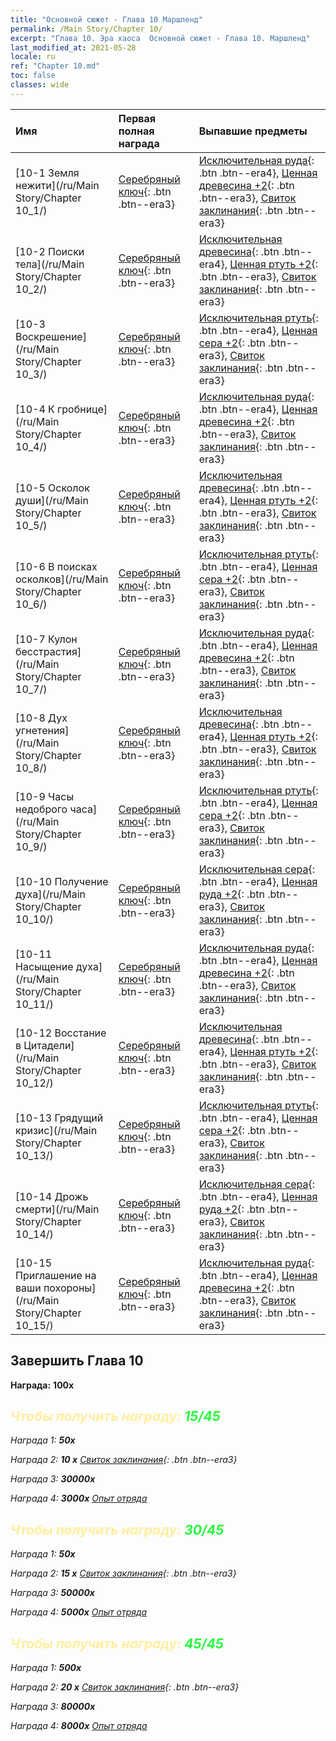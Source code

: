 ```yaml
---
title: "Основной сюжет - Глава 10 Маршленд"
permalink: /Main Story/Chapter 10/
excerpt: "Глава 10. Эра хаоса  Основной сюжет - Глава 10. Маршленд"
last_modified_at: 2021-05-28
locale: ru
ref: "Chapter 10.md"
toc: false
classes: wide
---
```


  | Имя |  Первая полная награда | Выпавшие предметы |
  |:------------|:------------|:------------| 
  | [10-1 Земля нежити](/ru/Main Story/Chapter 10_1/) | [Серебряный ключ](/ItemsRU/con_693/){: .btn .btn--era3} | [Исключительная руда](/ItemsRU/mat_33/){: .btn .btn--era4}, [Ценная древесина +2](/ItemsRU/mat_27/){: .btn .btn--era3}, [Свиток заклинания](/ItemsRU/con_694/){: .btn .btn--era3} |
  | [10-2 Поиски тела](/ru/Main Story/Chapter 10_2/) | [Серебряный ключ](/ItemsRU/con_693/){: .btn .btn--era3} | [Исключительная древесина](/ItemsRU/mat_34/){: .btn .btn--era4}, [Ценная ртуть +2](/ItemsRU/mat_28/){: .btn .btn--era3}, [Свиток заклинания](/ItemsRU/con_694/){: .btn .btn--era3} |
  | [10-3 Воскрешение](/ru/Main Story/Chapter 10_3/) | [Серебряный ключ](/ItemsRU/con_693/){: .btn .btn--era3} | [Исключительная ртуть](/ItemsRU/mat_35/){: .btn .btn--era4}, [Ценная сера +2](/ItemsRU/mat_29/){: .btn .btn--era3}, [Свиток заклинания](/ItemsRU/con_694/){: .btn .btn--era3} |
  | [10-4 К гробнице](/ru/Main Story/Chapter 10_4/) | [Серебряный ключ](/ItemsRU/con_693/){: .btn .btn--era3} | [Исключительная руда](/ItemsRU/mat_33/){: .btn .btn--era4}, [Ценная древесина +2](/ItemsRU/mat_27/){: .btn .btn--era3}, [Свиток заклинания](/ItemsRU/con_694/){: .btn .btn--era3} |
  | [10-5 Осколок души](/ru/Main Story/Chapter 10_5/) | [Серебряный ключ](/ItemsRU/con_693/){: .btn .btn--era3} | [Исключительная древесина](/ItemsRU/mat_34/){: .btn .btn--era4}, [Ценная ртуть +2](/ItemsRU/mat_28/){: .btn .btn--era3}, [Свиток заклинания](/ItemsRU/con_694/){: .btn .btn--era3} |
  | [10-6 В поисках осколков](/ru/Main Story/Chapter 10_6/) | [Серебряный ключ](/ItemsRU/con_693/){: .btn .btn--era3} | [Исключительная ртуть](/ItemsRU/mat_35/){: .btn .btn--era4}, [Ценная сера +2](/ItemsRU/mat_29/){: .btn .btn--era3}, [Свиток заклинания](/ItemsRU/con_694/){: .btn .btn--era3} |
  | [10-7 Кулон бесстрастия](/ru/Main Story/Chapter 10_7/) | [Серебряный ключ](/ItemsRU/con_693/){: .btn .btn--era3} | [Исключительная руда](/ItemsRU/mat_33/){: .btn .btn--era4}, [Ценная древесина +2](/ItemsRU/mat_27/){: .btn .btn--era3}, [Свиток заклинания](/ItemsRU/con_694/){: .btn .btn--era3} |
  | [10-8 Дух угнетения](/ru/Main Story/Chapter 10_8/) | [Серебряный ключ](/ItemsRU/con_693/){: .btn .btn--era3} | [Исключительная древесина](/ItemsRU/mat_34/){: .btn .btn--era4}, [Ценная ртуть +2](/ItemsRU/mat_28/){: .btn .btn--era3}, [Свиток заклинания](/ItemsRU/con_694/){: .btn .btn--era3} |
  | [10-9 Часы недоброго часа](/ru/Main Story/Chapter 10_9/) | [Серебряный ключ](/ItemsRU/con_693/){: .btn .btn--era3} | [Исключительная ртуть](/ItemsRU/mat_35/){: .btn .btn--era4}, [Ценная сера +2](/ItemsRU/mat_29/){: .btn .btn--era3}, [Свиток заклинания](/ItemsRU/con_694/){: .btn .btn--era3} |
  | [10-10 Получение духа](/ru/Main Story/Chapter 10_10/) | [Серебряный ключ](/ItemsRU/con_693/){: .btn .btn--era3} | [Исключительная сера](/ItemsRU/mat_36/){: .btn .btn--era4}, [Ценная руда +2](/ItemsRU/mat_26/){: .btn .btn--era3}, [Свиток заклинания](/ItemsRU/con_694/){: .btn .btn--era3} |
  | [10-11 Насыщение духа](/ru/Main Story/Chapter 10_11/) | [Серебряный ключ](/ItemsRU/con_693/){: .btn .btn--era3} | [Исключительная руда](/ItemsRU/mat_33/){: .btn .btn--era4}, [Ценная древесина +2](/ItemsRU/mat_27/){: .btn .btn--era3}, [Свиток заклинания](/ItemsRU/con_694/){: .btn .btn--era3} |
  | [10-12 Восстание в Цитадели](/ru/Main Story/Chapter 10_12/) | [Серебряный ключ](/ItemsRU/con_693/){: .btn .btn--era3} | [Исключительная древесина](/ItemsRU/mat_34/){: .btn .btn--era4}, [Ценная ртуть +2](/ItemsRU/mat_28/){: .btn .btn--era3}, [Свиток заклинания](/ItemsRU/con_694/){: .btn .btn--era3} |
  | [10-13 Грядущий кризис](/ru/Main Story/Chapter 10_13/) | [Серебряный ключ](/ItemsRU/con_693/){: .btn .btn--era3} | [Исключительная ртуть](/ItemsRU/mat_35/){: .btn .btn--era4}, [Ценная сера +2](/ItemsRU/mat_29/){: .btn .btn--era3}, [Свиток заклинания](/ItemsRU/con_694/){: .btn .btn--era3} |
  | [10-14 Дрожь смерти](/ru/Main Story/Chapter 10_14/) | [Серебряный ключ](/ItemsRU/con_693/){: .btn .btn--era3} | [Исключительная сера](/ItemsRU/mat_36/){: .btn .btn--era4}, [Ценная руда +2](/ItemsRU/mat_26/){: .btn .btn--era3}, [Свиток заклинания](/ItemsRU/con_694/){: .btn .btn--era3} |
  | [10-15 Приглашение на ваши похороны](/ru/Main Story/Chapter 10_15/) | [Серебряный ключ](/ItemsRU/con_693/){: .btn .btn--era3} | [Исключительная руда](/ItemsRU/mat_33/){: .btn .btn--era4}, [Ценная древесина +2](/ItemsRU/mat_27/){: .btn .btn--era3}, [Свиток заклинания](/ItemsRU/con_694/){: .btn .btn--era3} |


## Завершить Глава 10

 **Награда:**  **100x** <i class="fas fa-gem"/>



## <span style="color: #ffeea0">Чтобы получить награду: </span><span style="color: #27f73a">15/45</span>

 Награда 1:  **50x** <i class="fas fa-gem"/>

 Награда 2: **10 x** [Свиток заклинания](/ItemsRU/con_694/){: .btn .btn--era3}

 Награда 3:  **30000x** <i class="fas fa-coins"/>

 Награда 4:  **3000x** [Опыт отряда](/ItemsRU/con_902/)



## <span style="color: #ffeea0">Чтобы получить награду: </span><span style="color: #27f73a">30/45</span>

 Награда 1:  **50x** <i class="fas fa-gem"/>

 Награда 2: **15 x** [Свиток заклинания](/ItemsRU/con_694/){: .btn .btn--era3}

 Награда 3:  **50000x** <i class="fas fa-coins"/>

 Награда 4:  **5000x** [Опыт отряда](/ItemsRU/con_902/)



## <span style="color: #ffeea0">Чтобы получить награду: </span><span style="color: #27f73a">45/45</span>

 Награда 1:  **500x** <i class="fas fa-gem"/>

 Награда 2: **20 x** [Свиток заклинания](/ItemsRU/con_694/){: .btn .btn--era3}

 Награда 3:  **80000x** <i class="fas fa-coins"/>

 Награда 4:  **8000x** [Опыт отряда](/ItemsRU/con_902/)

